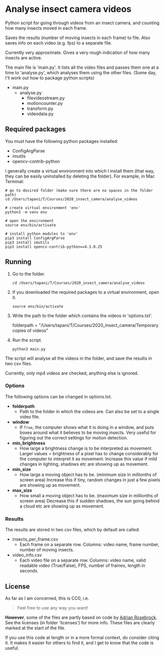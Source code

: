  
 # Analyse insect camera videos
 
 Python script for going through videos from an insect camera, and counting how many insects moved in each frame.
 
 Saves the results (number of moving insects in each frame) to file. Also saves info on each video (e.g. fps) to a separate file. 
 
 Currently very approximate. Gives a very rough indication of how many insects are active.
 
 The main file is 'main.py'. It lists all the video files and passes them one at a time to 'analyse.py', which analyses them using the other files. (Some day, I'll work out how to package python scripts)
 
- main.py
    - analyse.py
        - filevideostream.py
        - motioncounter.py
        - transform.py
        - videodata.py
        
## Required packages

You must have the following python packages installed:

- ConfigArgParse
- imutils
- opencv-contrib-python

I generally create a virtual environment into which I install them (that way, they can be easily uninstalled by deleting the folder). For example, in Mac Terminal:

    # go to desired folder (make sure there are no spaces in the folder path)
    cd /Users/tapani/T/Courses/2020_insect_camera/analyse_videos
    
    # create virtual environment 'env'
    python3 -m venv env
    
    # open the environment
    source env/bin/activate
    
    # install python modules to 'env'
    pip3 install ConfigArgParse
    pip3 install imutils
    pip3 install opencv-contrib-python==4.1.0.25

## Running

1. Go to the folder.

    `cd /Users/tapani/T/Courses/2020_insect_camera/analyse_videos`

2. If you downloaded the required packages to a virtual environment, open it.
    
    `source env/bin/activate`

3. Write the path to the folder which contains the videos in 'options.txt'.

    folderpath = "/Users/tapani/T/Courses/2020_insect_camera/Temporary copies of videos"
    
4. Run the script.

    `python3 main.py`

The script will analyse all the videos in the folder, and save the results in two csv files. 

Currently, only mp4 videos are checked, anything else is ignored.

### Options

The following options can be changed in options.txt.

- **folderpath**
    - Path to the folder in which the videos are. Can also be set to a single video file.
- **window**
    - If `True`, the computer shows what it is doing in a window, and puts boxes around what it believes to be moving insects. Very useful for figuring out the correct settings for motion detection.
- **min_brightness**
    - How large a brightness change is to be interpreted as movement. Larger values = brightness of a pixel has to change considerably for the computer to interpret it as movement. Increase this value if mild changes in lighting, shadows etc are showing up as movement.
- **min_size**
    - How large a moving object has to be. (minimum size in millionths of screen area) Increase this if tiny, random changes in just a few pixels are showing up as movement.
- **max_size**
    - How small a moving object has to be. (maximum size in millionths of screen area) Decrease this if sudden shadows, the sun going behind a cloud etc are showing up as movement.

### Results

The results are stored in two csv files, which by default are called:

- insects_per_frame.csv
    - Each frame on a separate row. Columns: video name, frame number, number of moving insects.
- video_info.csv
    - Each video file on a separate row. Columns: video name, valid readable video (True/False), FPS, number of frames, length in seconds.

## License

As far as I am concerned, this is CC0, i.e. 

> Feel free to use any way you want!

**However**, some of the files are partly based on code by [Adrian Rosebrock](https://github.com/jrosebr1). See the licenses (in folder 'licenses') for more info. These files are clearly marked at the start of the file.

If you use this code at length or in a more formal context, do consider citing it. It makes it easier for others to find it, and I get to know that the code is useful.
